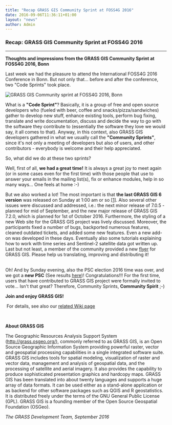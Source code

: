 ```yaml
---
title: "Recap GRASS GIS Community Sprint at FOSS4G 2016"
date: 2016-09-06T11:36:11+01:00
layout: "news"
author: Admin
---
```


### Recap: GRASS GIS Community Sprint at FOSS4G 2016

------------------------------------------------------------------------

**Thoughts and impressions from the GRASS GIS Community Sprint at FOSS4G
2016, Bonn**

Last week we had the pleasure to attend the International FOSS4G 2016
Conference in Bonn. But not only that\... before and after the
conference, two \"Code Sprints\" took place.

![GRASS GIS Community sprint at FOSS4G 2016,
Bonn](/images/news/grassgis_community_sprint_2016.jpg)

What is a **\"Code Sprint\"**? Basically, it is a group of free and open
source developers who (fueled with beer, coffee and
snacks/pizza/sandwiches) gather to develop new stuff, enhance existing
tools, perform bug fixing, translate and write documentation, discuss
and decide the way to go with the software they contribute to
(essentially the software they love we would say, it all comes to that).
Anyway, in this context, also GRASS GIS developers gathered in what we
usually call the **\"Community Sprints\"**, since it's not only a
meeting of developers but also of users, and other contributors -
everybody is welcome and their help appreciated.

So, what did we do at these two sprints?

Well, first of all, **we had a great time!** It is always a great joy to
meet again (or in some cases even for the first time) with those people
that use to answer your emails in the mailing list(s), fix or enhance
modules, help in so many ways\... One feels at home :-)

But we also worked a lot! The most important is that **the last GRASS
GIS 6 version** was released on Sunday at 1:00 am or so
[\[1\]](../../../58/15/GRASS-GIS-6-4-6-released/index.html). Also
several other issues were discussed and addressed, i.e.: the next minor
release of 7.0.5 - planned for mid of September, and the new major
release of GRASS GIS 7.2.0, which is planned for 1st of October 2016.
Furthermore, the styling of a new Web site for the GRASS GIS project was
lively discussed. Moreover, the participants fixed a number of bugs,
backported numerous features, cleaned outdated tickets, and added some
new features. Even a new add-on was developed in these days. Eventually
also some tutorials explaining how to work with time series and
Sentinel-2 satellite data got written up. Last but not least, a member
of the community provided a new
[flyer](https://trac.osgeo.org/grass/browser/grass-promo/grassflyer/flyer_2016)
for GRASS GIS. Please help us translating, improving and distributing
it!

\
Oh! And by Sunday evening, also the PSC election 2016 time was over, and
we got a **new PSC** (See results
[here](https://trac.osgeo.org/grass/wiki/PSC/Election2016))!
Congratulations!!! For the first time, users that have contributed to
GRASS GIS project were formally invited to vote\... Isn\'t that great?
Therefore, Community Sprints, **Community Spirit** ;-)

**Join and enjoy GRASS GIS!**

 For details, see also our [related Wiki
page](https://grasswiki.osgeo.org/wiki/Talk:GRASS_Community_Sprint_Bonn_2016)

 

**About GRASS GIS**

The Geographic Resources Analysis Support System
([http://grass.osgeo.org/)](/index.html), commonly referred
to as GRASS GIS, is an Open Source Geographic Information System
providing powerful raster, vector and geospatial processing capabilities
in a single integrated software suite. GRASS GIS includes tools for
spatial modeling, visualization of raster and vector data, management
and analysis of geospatial data, and the processing of satellite and
aerial imagery. It also provides the capability to produce sophisticated
presentation graphics and hardcopy maps. GRASS GIS has been translated
into about twenty languages and supports a huge array of data formats.
It can be used either as a stand-alone application or as backend for
other software packages such as QGIS and R geostatistics. It is
distributed freely under the terms of the GNU General Public License
(GPL). GRASS GIS is a founding member of the Open Source Geospatial
Foundation (OSGeo).

*The GRASS Development Team, September 2016*

